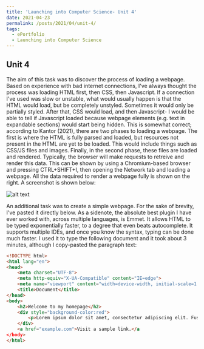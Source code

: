 ```yaml
---
title: 'Launching into Computer Science- Unit 4'
date: 2021-04-23
permalink: /posts/2021/04/unit-4/
tags:
  - ePortfolio
  - Launching into Computer Science
---
```


## Unit 4
The aim of this task was to discover the process of loading a webpage. Based on experience with bad internet connections, I've always thought the process was loading HTML first, then CSS, then Javascript. If a connection I've used was slow or unstable, what would usually happen is that the HTML would load, but be completely unstyled. Sometimes it would only be partially styled. After that, CSS would load, and then Javascript- I would be able to tell if Javascript loaded because webpage elements (e.g. text in expandable sections) would start being hidden. This is somewhat correct; according to Kantor (2021), there are two phases to loading a webpage. The first is where the HTML is fully parsed and loaded, but resources not present in the HTML are yet to be loaded. This would include things such as CSS/JS files and images. Finally, in the second phase, these files are loaded and rendered. Typically, the browser will make requests to retreive and render this data. This can be shown by using a Chromium-based browser and pressing CTRL+SHIFT+I, then opening the Network tab and loading a webpage. All the data required to render a webpage fully is shown on the right. A screenshot is shown below:

![alt text](screenshot.png)

An additional task was to create a simple webpage. For the sake of brevity, I've pasted it directly below. As a sidenote, the absolute best plugin I have ever worked with, across multiple languages, is Emmet. It allows HTML to be typed exponentially faster, to a degree that even beats autocomplete. It supports multiple IDEs, and once you know the syntax, typing can be done much faster. I used it to type the following document and it took about 3 minutes, although I copy-pasted the paragraph text:

```html
<!DOCTYPE html>
<html lang="en">
<head>
    <meta charset="UTF-8">
    <meta http-equiv="X-UA-Compatible" content="IE=edge">
    <meta name="viewport" content="width=device-width, initial-scale=1.0">
    <title>Document</title>
</head>
<body>
    <h2>Welcome to my homepage</h2>
    <div style="background-color:red">
        <p>Lorem ipsum dolor sit amet, consectetur adipiscing elit. Fusce mi sapien, lobortis nec consectetur vel, venenatis a leo. Mauris condimentum scelerisque nibh, in varius neque tempus ac.</p>
    </div>
    <a href="example.com">Visit a sample link.</a
</body>
</html>
``` 